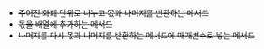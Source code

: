 - ~~주어진 화폐 단위로 나누고 몫과 나머지를 반환하는 메서드~~
- ~~몫을 배열에 추가하는 메서드~~
- ~~나머지를 다시 몫과 나머지를 반환하는 메서드에 매개변수로 넣는 메서드~~